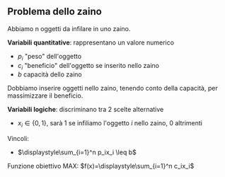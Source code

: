 ## Problema dello zaino
Abbiamo n oggetti da infilare in uno zaino.

**Variabili quantitative**: rappresentano un valore numerico

- $p_i$ "peso" dell'oggetto 
- $c_i$ "beneficio" dell'oggetto se inserito nello zaino
- $b$ capacità dello zaino

Dobbiamo inserire oggetti nello zaino, tenendo conto della capacità, per massimizzare il beneficio.

**Variabili logiche**: discriminano tra 2 scelte alternative

- $x_i \in \{0,1\}$, sarà 1 se infiliamo l'oggetto $i$ nello zaino, 0 altrimenti

Vincoli:

- $\displaystyle\sum_{i=1}^n p_ix_i \leq b$

Funzione obiettivo MAX: $f(x)=\displaystyle\sum_{i=1}^n c_ix_i$

